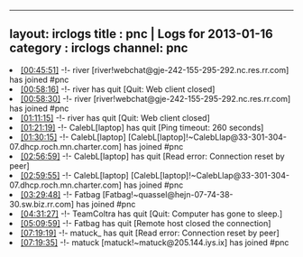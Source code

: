
---
layout: irclogs
title : pnc | Logs for 2013-01-16
category : irclogs
channel: pnc
---
<li class="logitem"><a href="#00:45:51" name="00:45:51" class="time">[00:45:51]</a> -!- <span class="join">river</span> [river!webchat@gje-242-155-295-292.nc.res.rr.com] has joined #pnc </li>
<li class="logitem"><a href="#00:58:16" name="00:58:16" class="time">[00:58:16]</a> -!- <span class="quit">river</span> has quit [Quit: Web client closed] </li>
<li class="logitem"><a href="#00:58:30" name="00:58:30" class="time">[00:58:30]</a> -!- <span class="join">river</span> [river!webchat@gje-242-155-295-292.nc.res.rr.com] has joined #pnc </li>
<li class="logitem"><a href="#01:11:15" name="01:11:15" class="time">[01:11:15]</a> -!- <span class="quit">river</span> has quit [Quit: Web client closed] </li>
<li class="logitem"><a href="#01:21:19" name="01:21:19" class="time">[01:21:19]</a> -!- <span class="quit">CalebL[laptop]</span> has quit [Ping timeout: 260 seconds] </li>
<li class="logitem"><a href="#01:30:15" name="01:30:15" class="time">[01:30:15]</a> -!- <span class="join">CalebL[laptop]</span> [CalebL[laptop]!~CalebLlap@33-301-304-07.dhcp.roch.mn.charter.com] has joined #pnc </li>
<li class="logitem"><a href="#02:56:59" name="02:56:59" class="time">[02:56:59]</a> -!- <span class="quit">CalebL[laptop]</span> has quit [Read error: Connection reset by peer] </li>
<li class="logitem"><a href="#02:59:55" name="02:59:55" class="time">[02:59:55]</a> -!- <span class="join">CalebL[laptop]</span> [CalebL[laptop]!~CalebLlap@33-301-304-07.dhcp.roch.mn.charter.com] has joined #pnc </li>
<li class="logitem"><a href="#03:29:48" name="03:29:48" class="time">[03:29:48]</a> -!- <span class="join">Fatbag</span> [Fatbag!~quassel@hejn-07-74-38-30.sw.biz.rr.com] has joined #pnc </li>
<li class="logitem"><a href="#04:31:27" name="04:31:27" class="time">[04:31:27]</a> -!- <span class="quit">TeamColtra</span> has quit [Quit: Computer has gone to sleep.] </li>
<li class="logitem"><a href="#05:09:59" name="05:09:59" class="time">[05:09:59]</a> -!- <span class="quit">Fatbag</span> has quit [Remote host closed the connection] </li>
<li class="logitem"><a href="#07:19:19" name="07:19:19" class="time">[07:19:19]</a> -!- <span class="quit">matuck_</span> has quit [Read error: Connection reset by peer] </li>
<li class="logitem"><a href="#07:19:35" name="07:19:35" class="time">[07:19:35]</a> -!- <span class="join">matuck</span> [matuck!~matuck@205.144.iys.ix] has joined #pnc </li>


